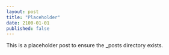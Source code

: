 ```yaml
---
layout: post
title: "Placeholder"
date: 2100-01-01
published: false
---
```


This is a placeholder post to ensure the _posts directory exists.